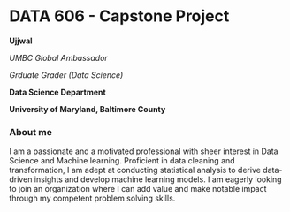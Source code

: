 # DATA 606 - Capstone Project

**Ujjwal**

*UMBC Global Ambassador*

*Grduate Grader (Data Science)*

**Data Science Department**

**University of Maryland, Baltimore County**

### About me
I am a passionate and a motivated professional with sheer interest in Data Science and Machine learning. Proficient in data cleaning and transformation, I am adept at conducting statistical analysis to derive data-driven insights and develop machine learning models. I am eagerly looking to join an organization where I can add value and make notable impact through my competent problem solving skills.



